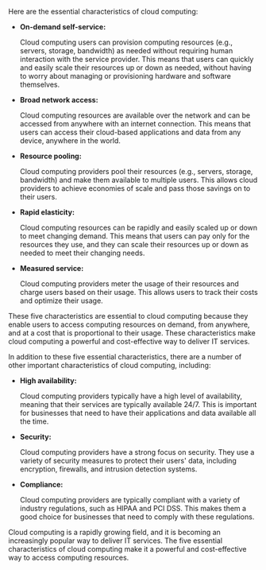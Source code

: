 Here are the essential characteristics of cloud computing:

- **On-demand self-service:** 

  Cloud computing users can provision computing resources (e.g., servers, storage, bandwidth) as needed without requiring human interaction with the service provider. This means that users can quickly and easily scale their resources up or down as needed, without having to worry about managing or provisioning hardware and software themselves.

- **Broad network access:** 

  Cloud computing resources are available over the network and can be accessed from anywhere with an internet connection. This means that users can access their cloud-based applications and data from any device, anywhere in the world.

- **Resource pooling:** 

  Cloud computing providers pool their resources (e.g., servers, storage, bandwidth) and make them available to multiple users. This allows cloud providers to achieve economies of scale and pass those savings on to their users.

- **Rapid elasticity:** 

  Cloud computing resources can be rapidly and easily scaled up or down to meet changing demand. This means that users can pay only for the resources they use, and they can scale their resources up or down as needed to meet their changing needs.

- **Measured service:** 

  Cloud computing providers meter the usage of their resources and charge users based on their usage. This allows users to track their costs and optimize their usage.

These five characteristics are essential to cloud computing because they enable users to access computing resources on demand, from anywhere, and at a cost that is proportional to their usage. These characteristics make cloud computing a powerful and cost-effective way to deliver IT services.

In addition to these five essential characteristics, there are a number of other important characteristics of cloud computing, including:

- **High availability:** 

  Cloud computing providers typically have a high level of availability, meaning that their services are typically available 24/7. This is important for businesses that need to have their applications and data available all the time.

- **Security:** 

  Cloud computing providers have a strong focus on security. They use a variety of security measures to protect their users' data, including encryption, firewalls, and intrusion detection systems.

- **Compliance:** 

  Cloud computing providers are typically compliant with a variety of industry regulations, such as HIPAA and PCI DSS. This makes them a good choice for businesses that need to comply with these regulations.

Cloud computing is a rapidly growing field, and it is becoming an increasingly popular way to deliver IT services. The five essential characteristics of cloud computing make it a powerful and cost-effective way to access computing resources.